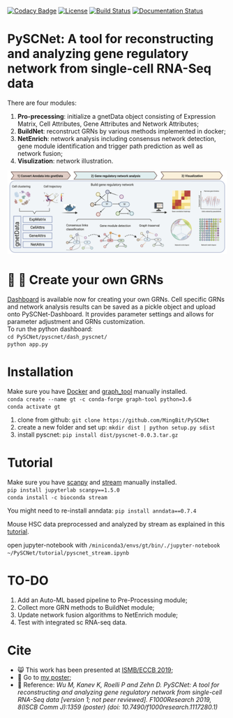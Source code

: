 [![Codacy Badge](https://api.codacy.com/project/badge/Grade/d3c17aac77e14f6bb17b33f875ff7471)](https://app.codacy.com/manual/MingBit/PySCNet?utm_source=github.com&utm_medium=referral&utm_content=MingBit/PySCNet&utm_campaign=Badge_Grade_Dashboard)
[![License](https://img.shields.io/github/license/MingBit/PySCNet)](https://github.com/MingBit/PySCNet/blob/master/LICENSE)
[![Build Status](https://travis-ci.org/MingBit/PySCNet.svg?branch=master)](https://travis-ci.org/MingBit/PySCNet)
[![Documentation Status](https://readthedocs.org/projects/pyscnet/badge/?version=latest)](https://pyscnet.readthedocs.io/en/latest/?badge=latest)

# PySCNet: A tool for reconstructing and analyzing gene regulatory network from single-cell RNA-Seq data
There are four modules:
1) **Pro-precessing**: initialize a gnetData object consisting of Expression Matrix, Cell Attributes, Gene Attributes and Network Attributes;
2) **BuildNet**: reconstruct GRNs by various methods implemented in docker;
3) **NetEnrich**: network analysis including consensus network detection, gene module identification and trigger path prediction as well as network fusion;
4) **Visulization**: network illustration.

![Overview](https://github.com/MingBit/PySCNet/blob/master/images/workflow_update.png)

# :tada: :confetti_ball: Create your own GRNs
[Dashboard](https://github.com/MingBit/PySCNet/blob/master/images/pyscnet_dashboard.gif) is available now for creating your own GRNs.
Cell specific GRNs and network analysis results can be saved as a pickle object and upload onto PySCNet-Dashboard.
It provides parameter settings and allows for parameter adjustment and GRNs customization. <br/>
To run the python dashboard: <br/>
`cd PySCNet/pyscnet/dash_pyscnet/` <br/>
`python app.py` 


# Installation
Make sure you have [Docker](https://docs.docker.com/engine/install/ubuntu/) and [graph_tool](https://git.skewed.de/count0/graph-tool/-/wikis/installation-instructions) manually installed. <br/>
`conda create --name gt -c conda-forge graph-tool python=3.6` <br/>
`conda activate gt`

1) clone from github:
`git clone https://github.com/MingBit/PySCNet`
2) create a new folder and set up:
`mkdir dist | python setup.py sdist`
3) install pyscnet:
`pip install dist/pyscnet-0.0.3.tar.gz`

# Tutorial
Make sure you have [scanpy](https://scanpy.readthedocs.io/en/stable/installation.html) and [stream](https://github.com/pinellolab/STREAM) manually installed. <br/>
`pip install jupyterlab scanpy==1.5.0` <br/>
`conda install -c bioconda stream` <br/>

You might need to re-install anndata: `pip install anndata==0.7.4`

Mouse HSC data preprocessed and analyzed by stream as explained in this 
[tutorial](https://github.com/MingBit/PySCNet/blob/master/tutorial/pyscnet_stream.ipynb). 

open jupyter-notebook with `/miniconda3/envs/gt/bin/./jupyter-notebook ~/PySCNet/tutorial/pyscnet_stream.ipynb `

# TO-DO
1) Add an Auto-ML based pipeline to Pre-Processing module;
2) Collect more GRN methods to BuildNet module;
3) Update network fusion algorithms to NetEnrich module;
5) Test with integrated sc RNA-seq data.

# Cite
- :smile_cat: This work has been presented at [ISMB/ECCB 2019](https://www.iscb.org/ismbeccb2019);
- :paw_prints: Go to [my poster](https://f1000research.com/posters/8-1359);
- :page_with_curl: Reference: *Wu M, Kanev K, Roelli P and Zehn D. PySCNet:
A tool for reconstructing and analyzing gene regulatory network from single-cell RNA-Seq data [version 1; not peer reviewed]. F1000Research 2019, 8(ISCB Comm J):1359 (poster) (doi: 10.7490/f1000research.1117280.1)*
